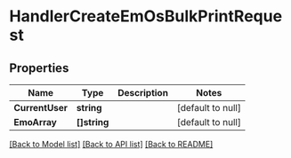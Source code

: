 # HandlerCreateEmOsBulkPrintRequest

## Properties
Name | Type | Description | Notes
------------ | ------------- | ------------- | -------------
**CurrentUser** | **string** |  | [default to null]
**EmoArray** | **[]string** |  | [default to null]

[[Back to Model list]](../README.md#documentation-for-models) [[Back to API list]](../README.md#documentation-for-api-endpoints) [[Back to README]](../README.md)



